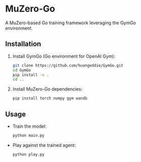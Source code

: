 # MuZero-Go

A MuZero-based Go training framework leveraging the GymGo environment.

## Installation

1. Install GymGo (Go environment for OpenAI Gym):
   ```bash
   git clone https://github.com/huangeddie/GymGo.git
   cd GymGo
   pip install -e .
   cd ..
   ```

2. Install MuZero-Go dependencies:
   ```bash
   pip install torch numpy gym wandb
   ```

## Usage

- Train the model:
  ```bash
  python main.py
  ```

- Play against the trained agent:
  ```bash
  python play.py
  ```